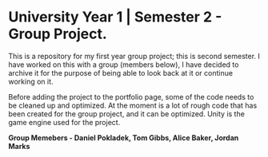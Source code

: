 # University Year 1 | Semester 2 - Group Project.

This is a repository for my first year group project; this is second semester. I have worked on this with a group (members below),
I have decided to archive it for the purpose of being able to look back at it or continue working on it.

Before adding the project to the portfolio page, some of the code needs to be cleaned up and optimized.
At the moment is a lot of rough code that has been created for the group project, and it can be optimized.
Unity is the game engine used for the project.

**Group Memebers - Daniel Pokladek, Tom Gibbs, Alice Baker, Jordan Marks**
